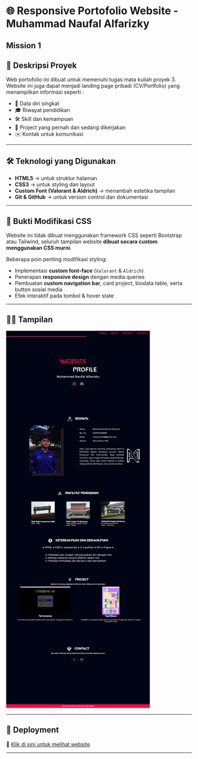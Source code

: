 # 🌐 Responsive Portofolio Website - Muhammad Naufal Alfarizky
## Mission 1

## 📌 Deskripsi Proyek
Web portofolio ini dibuat untuk memenuhi tugas mata kuliah proyek 3. Website ini juga dapat menjadi landing page pribadi (CV/Portfolio) yang menampilkan informasi seperti :

- 👤 Data diri singkat
- 🎓 Riwayat pendidikan
- 🛠️ Skill dan kemampuan
- 📁 Project yang pernah dan sedang dikerjakan
- ✉️ Kontak untuk komunikasi

---

## 🛠️ Teknologi yang Digunakan
- **HTML5** → untuk struktur halaman  
- **CSS3** → untuk styling dan layout  
- **Custom Font (Valorant & Aldrich)** → menambah estetika tampilan  
- **Git & GitHub** → untuk version control dan dokumentasi  

---

## 🔧 Bukti Modifikasi CSS
Website ini tidak dibuat menggunakan framework CSS seperti Bootstrap atau Tailwind, seluruh tampilan website **dibuat secara custom menggunakan CSS murni**.

Beberapa poin penting modifikasi styling:
- Implementasi **custom font-face** (`Valorant` & `Aldrich`)  
- Penerapan **responsive design** dengan media queries
- Pembuatan **custom navigation bar**, card project, biodata table, serta button sosial media  
- Efek interaktif pada tombol & hover state  

---

## 👨‍💻 Tampilan

![Tampilan Web](assets/image/webView.png)

---

## 🚀 Deployment  

🔗 [Klik di sini untuk melihat website](https://alfanaufal.github.io/Portofolio-Web/)

---

